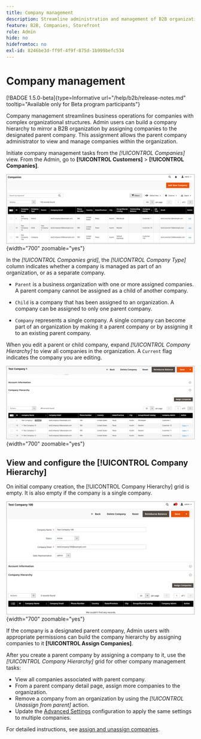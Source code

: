 ```yaml
---
title: Company management
description: Streamline administration and management of B2B organizations with complex operational models.
feature: B2B, Companies, Storefront
role: Admin
hide: no
hidefromtoc: no
exl-id: 8246be3d-ff9f-4f9f-875d-1b999befc534
---
```

# Company management

[!BADGE 1.5.0-beta]{type=Informative url="/help/b2b/release-notes.md" tooltip="Available only for Beta program participants"}

Company management streamlines business operations for companies with complex organizational structures. Admin users can build a company hierarchy to mirror a B2B organization by assigning companies to the designated parent company. This assignment allows the parent company administrator to view and manage companies within the organization.

Initiate company management tasks from the *[!UICONTROL Companies]* view. From the Admin, go to  **[!UICONTROL Customers]** > **[!UICONTROL Companies]**.

  ![B2B Manage Companies Grid](./assets/companies-grid-view.png){width="700" zoomable="yes"}

In the *[!UICONTROL Companies grid]*, the *[!UICONTROL Company Type]* column indicates whether a company is managed as part of an organization, or as a separate company.

- `Parent` is a business organization with one or more assigned companies. A parent company cannot be assigned as a child of another company.

- `Child` is a company that has been assigned to an organization. A company can be assigned to only one parent company.

- `Company` represents a single company. A single company can become part of an organization by making it a parent company or by assigning it to an existing parent company.

When you edit a parent or child company, expand *[!UICONTROL Company Hierarchy]* to view all companies in the organization. A `Current` flag indicates the company you are editing.

   ![B2B Company Hierarchy grid](./assets/company-detail-hierarchy-current-flag.png){width="700" zoomable="yes"}

## View and configure the [!UICONTROL Company Hierarchy]

On initial company creation, the [!UICONTROL Company Hierarchy] grid is empty. It is also empty if the company is a single company.

![B2B Company Hierarchy Grid](./assets/company-hierarchy-grid.png){width="700" zoomable="yes"}

If the company is a designated parent company, Admin users with appropriate permissions can build the company hierarchy by assigning companies to it **[!UICONTROL Assign Companies]**.

After you create a parent company by assigning a company to it, use the *[!UICONTROL Company Hierarchy]* grid for other company management tasks:

- View all companies associated with parent company.
- From a parent company detail page, assign more companies to the organization.
- Remove a company from an organization by using the *[!UICONTROL Unassign from parent]* action.
- Update the [Advanced Settings](account-company-create.md#advanced-settings) configuration to apply the same settings to multiple companies.

For detailed instructions, see [assign and unassign companies](assign-companies.md).
